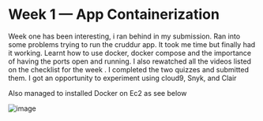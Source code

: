 # Week 1 — App Containerization
Week one has been interesting, i ran behind in my submission. Ran into some problems trying to run the cruddur app. It took me time but finally had it working. Learnt how to use docker, docker compose and the importance of having the ports open and running.
I also rewatched all the videos listed on the checklist for the week .
I completed the two quizzes and submitted them.
I got an opportunity to experiment using cloud9, Snyk, and Clair

Also managed to installed Docker on Ec2 as see below


![image](https://user-images.githubusercontent.com/21007127/222971480-07d1d322-6a5f-4cfe-b82b-f1a6a5e176d4.png)



